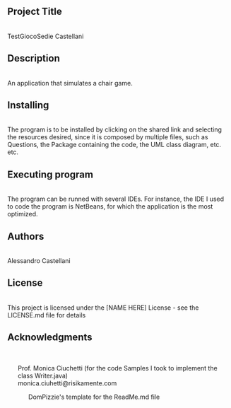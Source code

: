 <h2>Project Title</h2> <br>
TestGiocoSedie Castellani
<br>

<h2>Description </h2><br>
An application that simulates a chair game.  
<br>

<h2> Installing</h2> <br>
The program is to be installed by clicking on the shared link and selecting the resources desired, since it is composed by multiple files, such as Questions, the Package containing the code, the UML class diagram, etc. etc.
<br>

<h2>Executing program </h2><br>
The program can be runned with several IDEs. For instance, the IDE I used to code the program is NetBeans, for which the application is the most optimized. 
<br>

<h2>Authors </h2><br>
Alessandro Castellani 
<br>

<h2>License</h2> <br>
This project is licensed under the [NAME HERE] License - see the LICENSE.md file for details
<br>

<h2>Acknowledgments </h2> <br>
<ul>Prof. Monica Ciuchetti (for the code Samples I took to implement the class Writer.java) <br>monica.ciuhetti@risikamente.com <br>
<ul> DomPizzie's template for the ReadMe.md file </ul> 

